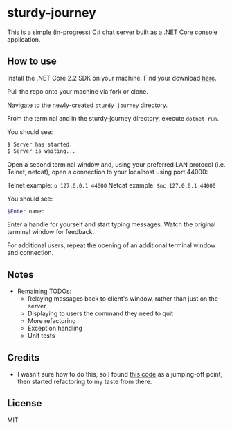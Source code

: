 # sturdy-journey
This is a simple (in-progress) C# chat server built as a .NET Core console application.

## How to use
Install the .NET Core 2.2 SDK on your machine. Find your download [here](https://dotnet.microsoft.com/download).

Pull the repo onto your machine via fork or clone.

Navigate to the newly-created ```sturdy-journey``` directory. 

From the terminal and in the sturdy-journey directory, execute ```dotnet run```. 

You should see:

```bash
$ Server has started.
$ Server is waiting...
```
Open a second terminal window and, using your preferred LAN protocol (i.e. Telnet, netcat), open a connection to your localhost using port 44000:

Telnet example: ```o 127.0.0.1 44000```
Netcat example: ```$nc 127.0.0.1 44000```

You should see:

```bash
$Enter name:
```
Enter a handle for yourself and start typing messages. Watch the original terminal window for feedback. 

For additional users, repeat the opening of an additional terminal window and connection.

## Notes
- Remaining TODOs:
  - Relaying messages back to client's window, rather than just on the server
  - Displaying to users the command they need to quit
  - More refactoring
  - Exception handling
  - Unit tests

## Credits

- I wasn't sure how to do this, so I found [this code](https://rosettacode.org/wiki/Chat_server#C.23) as a jumping-off point, then started refactoring to my taste from there.

## License

MIT
